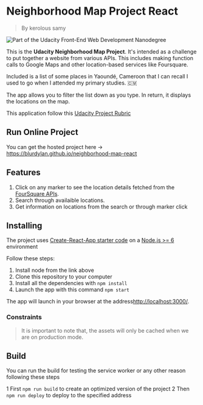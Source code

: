 # Neighborhood Map Project React

> By kerolous samy

![Part of the Udacity Front-End Web Development Nanodegree](https://img.shields.io/badge/Udacity-React-02b3e4.svg)

This is the **Udacity Neighborhood Map Project**. It's intended as a challenge to put together a website from various APIs. This includes making function calls to Google Maps and other location-based services like Foursquare.

Included is a list of some places in Yaoundé, Cameroon that I can recall I used to go when I attended my primary studies. 🇨🇲

The app allows you to filter the list down as you type. In return, it displays the locations on the map.

This application follow this [Udacity Project Rubric](https://review.udacity.com/#!/rubrics/1351/view)

## Run Online Project

You can get the hosted project here -> https://blurdylan.github.io/neighborhood-map-react

## Features

1. Click on any marker to see the location details fetched from the [FourSquare APIs](https://developer.foursquare.com/).
2. Search through availaible locations.
3. Get information on locations from the search or through marker click

## Installing

The project uses [Create-React-App starter code](https://github.com/facebookincubator/create-react-app) on a [Node.js >= 6](https://nodejs.org/en/) environment

Follow these steps:

1. Install node from the link above
1. Clone this repository to your computer
1. Install all the dependencies with `npm install`
1. Launch the app with this command `npm start`

The app will launch in your browser at the address[http://localhost:3000/](http://localhost:3000/).

### Constraints

> It is important to note that, the assets will only be cached when we are on production mode.

## Build

You can run the build for testing the service worker or any other reason following these steps

1 First `npm run build` to create an optimized version of the project
2 Then `npm run deploy` to deploy to the specified address
